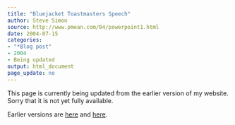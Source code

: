 ```yaml
---
title: "Bluejacket Toastmasters Speech"
author: Steve Simon
source: http://www.pmean.com/04/powerpoint1.html
date: 2004-07-15
categories:
- "*Blog post"
- 2004
- Being updated
output: html_document
page_update: no
---
```


This page is currently being updated from the earlier version of my website. Sorry that it is not yet fully available.

<!---More--->

Earlier versions are [here][sim1] and [here][sim2].

[sim1]: http://www.pmean.com/04/powerpoint1.html
[sim2]: http://new.pmean.com/bluejacket-powerpoint/
[sim3]:  http://www.pmean.com/04/powerpoint.html
